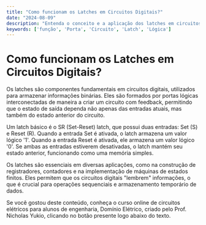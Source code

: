 ```yaml
---
title: "Como funcionam os Latches em Circuitos Digitais?"
date: "2024-08-09"
description: "Entenda o conceito e a aplicação dos latches em circuitos digitais."
keywords: ['função', 'Porta', 'Circuito', 'Latch', 'Lógica']
---
```


# Como funcionam os Latches em Circuitos Digitais?

Os latches são componentes fundamentais em circuitos digitais, utilizados para armazenar informações binárias. Eles são formados por portas lógicas interconectadas de maneira a criar um circuito com feedback, permitindo que o estado de saída dependa não apenas das entradas atuais, mas também do estado anterior do circuito.

Um latch básico é o SR (Set-Reset) latch, que possui duas entradas: Set (S) e Reset (R). Quando a entrada Set é ativada, o latch armazena um valor lógico '1'. Quando a entrada Reset é ativada, ele armazena um valor lógico '0'. Se ambas as entradas estiverem desativadas, o latch mantém seu estado anterior, funcionando como uma memória simples.

Os latches são essenciais em diversas aplicações, como na construção de registradores, contadores e na implementação de máquinas de estados finitos. Eles permitem que os circuitos digitais "lembrem" informações, o que é crucial para operações sequenciais e armazenamento temporário de dados.

Se você gostou deste conteúdo, conheça o curso online de circuitos elétricos para alunos de engenharia, Domínio Elétrico, criado pelo Prof. Nicholas Yukio, clicando no botão presente logo abaixo do texto.